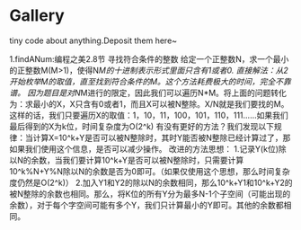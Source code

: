 Gallery
=======

tiny code about anything.Deposit them here~



1.findANum:编程之美2.8节 寻找符合条件的整数
给定一个正整数N，求一个最小的正整数M(M>1)，使得N*M的十进制表示形式里面只含有1或者0.
直接解法：从2开始枚举M的取值，直至找到符合条件的M。这个方法耗费极大的时间，完全不靠谱。
因为题目是对N*M进行的限定，因此我们可以遍历N*M。将上面的问题转化为：求最小的X，X只含有0或者1，而且X可以被N整除。X/N就是我们要找的M。
这样的话，我们只要遍历X的取值：1，10，11，100，101，110，111......如果我们最后得到的X为k位，时间复杂度为O(2^k)
有没有更好的方法？我们发现以下规律：当计算X=10^k+Y是否可以被N整除时，其时Y能否被N整除已经计算过了，那如果我们使用这个信息，是否可以减少操作。
改进的方法思想：
1.记录Y(k位)除以N的余数，当我们要计算10^k+Y是否可以被N整除时，只需要计算10^k%N+Y%N除以N的余数是否为0即可。（如果仅使用这个思想，那么时间复杂度仍然是O(2^k)）
2.加入Y1和Y2的除以N的余数相同，那么10^k+Y1和10^k+Y2的被N整除的余数也相同。那么，将K位的所有Y分为最多N-1个子空间（可能出现的余数），对于每个字空间可能有多个Y，我们只计算最小的Y即可。其他的余数都相同。

